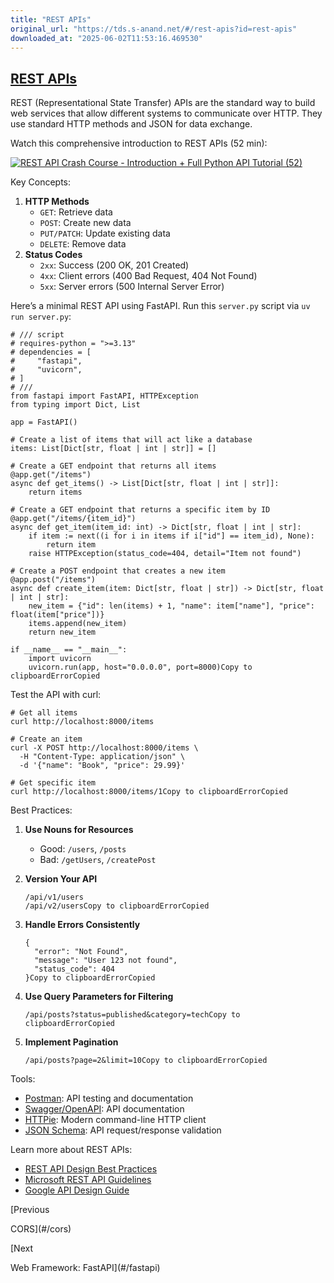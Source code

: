 ```yaml
---
title: "REST APIs"
original_url: "https://tds.s-anand.net/#/rest-apis?id=rest-apis"
downloaded_at: "2025-06-02T11:53:16.469530"
---
```


[REST APIs](#/rest-apis?id=rest-apis)
-------------------------------------

REST (Representational State Transfer) APIs are the standard way to build web services that allow different systems to communicate over HTTP. They use standard HTTP methods and JSON for data exchange.

Watch this comprehensive introduction to REST APIs (52 min):

[![REST API Crash Course - Introduction + Full Python API Tutorial (52)](https://i.ytimg.com/vi_webp/qbLc5a9jdXo/sddefault.webp)](https://youtu.be/qbLc5a9jdXo)

Key Concepts:

1. **HTTP Methods**
   * `GET`: Retrieve data
   * `POST`: Create new data
   * `PUT/PATCH`: Update existing data
   * `DELETE`: Remove data
2. **Status Codes**
   * `2xx`: Success (200 OK, 201 Created)
   * `4xx`: Client errors (400 Bad Request, 404 Not Found)
   * `5xx`: Server errors (500 Internal Server Error)

Here’s a minimal REST API using FastAPI. Run this `server.py` script via `uv run server.py`:

```
# /// script
# requires-python = ">=3.13"
# dependencies = [
#     "fastapi",
#     "uvicorn",
# ]
# ///
from fastapi import FastAPI, HTTPException
from typing import Dict, List

app = FastAPI()

# Create a list of items that will act like a database
items: List[Dict[str, float | int | str]] = []

# Create a GET endpoint that returns all items
@app.get("/items")
async def get_items() -> List[Dict[str, float | int | str]]:
    return items

# Create a GET endpoint that returns a specific item by ID
@app.get("/items/{item_id}")
async def get_item(item_id: int) -> Dict[str, float | int | str]:
    if item := next((i for i in items if i["id"] == item_id), None):
        return item
    raise HTTPException(status_code=404, detail="Item not found")

# Create a POST endpoint that creates a new item
@app.post("/items")
async def create_item(item: Dict[str, float | str]) -> Dict[str, float | int | str]:
    new_item = {"id": len(items) + 1, "name": item["name"], "price": float(item["price"])}
    items.append(new_item)
    return new_item

if __name__ == "__main__":
    import uvicorn
    uvicorn.run(app, host="0.0.0.0", port=8000)Copy to clipboardErrorCopied
```

Test the API with curl:

```
# Get all items
curl http://localhost:8000/items

# Create an item
curl -X POST http://localhost:8000/items \
  -H "Content-Type: application/json" \
  -d '{"name": "Book", "price": 29.99}'

# Get specific item
curl http://localhost:8000/items/1Copy to clipboardErrorCopied
```

Best Practices:

1. **Use Nouns for Resources**
   * Good: `/users`, `/posts`
   * Bad: `/getUsers`, `/createPost`
2. **Version Your API**

   ```
   /api/v1/users
   /api/v2/usersCopy to clipboardErrorCopied
   ```
3. **Handle Errors Consistently**

   ```
   {
     "error": "Not Found",
     "message": "User 123 not found",
     "status_code": 404
   }Copy to clipboardErrorCopied
   ```
4. **Use Query Parameters for Filtering**

   ```
   /api/posts?status=published&category=techCopy to clipboardErrorCopied
   ```
5. **Implement Pagination**

   ```
   /api/posts?page=2&limit=10Copy to clipboardErrorCopied
   ```

Tools:

* [Postman](https://www.postman.com/): API testing and documentation
* [Swagger/OpenAPI](https://swagger.io/): API documentation
* [HTTPie](https://httpie.io/): Modern command-line HTTP client
* [JSON Schema](https://json-schema.org/): API request/response validation

Learn more about REST APIs:

* [REST API Design Best Practices](https://stackoverflow.blog/2020/03/02/best-practices-for-rest-api-design/)
* [Microsoft REST API Guidelines](https://github.com/microsoft/api-guidelines)
* [Google API Design Guide](https://cloud.google.com/apis/design)

[Previous

CORS](#/cors)

[Next

Web Framework: FastAPI](#/fastapi)